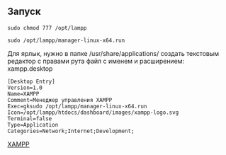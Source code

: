 ## Запуск
```
sudo chmod 777 /opt/lampp
```
```
sudo /opt/lampp/manager-linux-x64.run
```
Для  ярлык, нужно в папке /usr/share/applications/
создать текстовым редактор с правами рута файл с именем и расширением: xampp.desktop

```
[Desktop Entry]
Version=1.0
Name=XAMPP
Comment=Менеджер управления XAMPP
Exec=gksudo /opt/lampp/manager-linux-x64.run
Icon=/opt/lampp/htdocs/dashboard/images/xampp-logo.svg
Terminal=false
Type=Application
Categories=Network;Internet;Development;
```



[XAMPP](https://www.apachefriends.org/ru/faq_linux.html)
